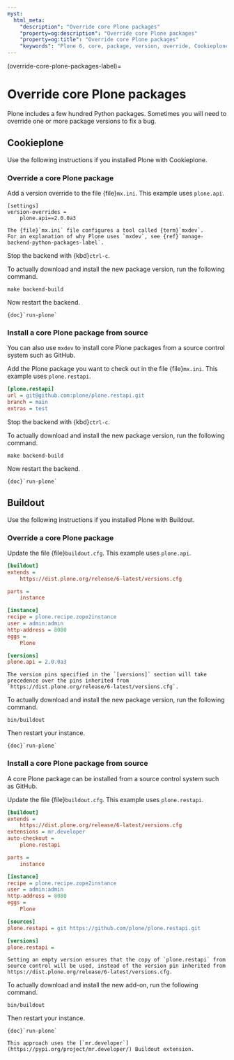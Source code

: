 ```yaml
---
myst:
  html_meta:
    "description": "Override core Plone packages"
    "property=og:description": "Override core Plone packages"
    "property=og:title": "Override core Plone packages"
    "keywords": "Plone 6, core, package, version, override, Cookieplone, Buildout"
---
```


(override-core-plone-packages-label)=

# Override core Plone packages

Plone includes a few hundred Python packages.
Sometimes you will need to override one or more package versions to fix a bug.


## Cookieplone

Use the following instructions if you installed Plone with Cookieplone.


### Override a core Plone package

Add a version override to the file {file}`mx.ini`.
This example uses `plone.api`.

```
[settings]
version-overrides =
    plone.api==2.0.0a3
```

```{seealso}
The {file}`mx.ini` file configures a tool called {term}`mxdev`.
For an explanation of why Plone uses `mxdev`, see {ref}`manage-backend-python-packages-label`.
```

Stop the backend with {kbd}`ctrl-c`.

To actually download and install the new package version, run the following command.

```shell
make backend-build
```

Now restart the backend.

```{seealso}
{doc}`run-plone`
```


### Install a core Plone package from source

You can also use `mxdev` to install core Plone packages from a source control system such as GitHub.

Add the Plone package you want to check out in the file {file}`mx.ini`.
This example uses `plone.restapi`.

```cfg
[plone.restapi]
url = git@github.com:plone/plone.restapi.git
branch = main
extras = test
```

Stop the backend with {kbd}`ctrl-c`.

To actually download and install the new package version, run the following command.

```shell
make backend-build
```

Now restart the backend.

```{seealso}
{doc}`run-plone`
```


## Buildout

Use the following instructions if you installed Plone with Buildout.

### Override a core Plone package

Update the file {file}`buildout.cfg`.
This example uses `plone.api`.

```cfg
[buildout]
extends =
    https://dist.plone.org/release/6-latest/versions.cfg

parts =
    instance

[instance]
recipe = plone.recipe.zope2instance
user = admin:admin
http-address = 8080
eggs =
    Plone

[versions]
plone.api = 2.0.0a3
```

```{note}
The version pins specified in the `[versions]` section will take precedence over the pins inherited from `https://dist.plone.org/release/6-latest/versions.cfg`.
```

To actually download and install the new package version, run the following command.

```shell
bin/buildout
```

Then restart your instance.

```{seealso}
{doc}`run-plone`
```


### Install a core Plone package from source

A core Plone package can be installed from a source control system such as GitHub.

Update the file {file}`buildout.cfg`.
This example uses `plone.restapi`.

```cfg
[buildout]
extends =
    https://dist.plone.org/release/6-latest/versions.cfg
extensions = mr.developer
auto-checkout =
    plone.restapi

parts =
    instance

[instance]
recipe = plone.recipe.zope2instance
user = admin:admin
http-address = 8080
eggs =
    Plone

[sources]
plone.restapi = git https://github.com/plone/plone.restapi.git

[versions]
plone.restapi =
```

```{tip}
Setting an empty version ensures that the copy of `plone.restapi` from source control will be used, instead of the version pin inherited from https://dist.plone.org/release/6-latest/versions.cfg.
```

To actually download and install the new add-on, run the following command.

```shell
bin/buildout
```

Then restart your instance.

```{seealso}
{doc}`run-plone`
```

```{seealso}
This approach uses the [`mr.developer`](https://pypi.org/project/mr.developer/) Buildout extension.
```
